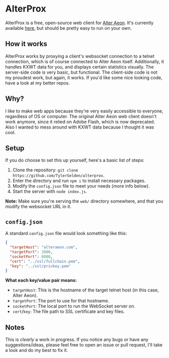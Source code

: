 # AlterProx

AlterProx is a free, open-source web client for [Alter Aeon](http://alteraeon.com/). It's currently available [here](https://benti.dev/alter), but should be pretty easy to run on your own.

## How it works

AlterProx works by proxying a client's websocket connection to a telnet connection, which is of course connected to Alter Aeon itself. Additionally, it handles KXWT data for you, and displays certain statistics visually. The server-side code is very basic, but functional. The client-side code is not my proudest work, but again, it works. If you'd like some nice looking code, have a look at my better repos.

## Why?

I like to make web apps because they're very easily accessible to everyone, regardless of OS or computer. The original Alter Aeon web client doesn't work anymore, since it relied on Adobe Flash, which is now deprecated. Also I wanted to mess around with KXWT data because I thought it was cool.

## Setup

If you do choose to set this up yourself, here's a basic list of steps:

1. Clone the repository: `git clone https://github.com/TylerSelden/alterprox`.
2. Enter the directory and run `npm i` to install necessary packages.
3. Modify the `config.json` file to meet your needs (more info below).
4. Start the server with `node index.js`.

**Note:** Make sure you're serving the `web/` directory somewhere, and that you modify the websocket URL in it.

## `config.json`

A standard `config.json` file would look something like this:

```json
{
  "targetHost": "alteraeon.com",
  "targetPort": 3000,
  "socketPort": 8080,
  "cert": "../ssl/fullchain.pem",
  "key": "../ssl/privkey.pem"
}
```

**What each key/value pair means:**

- `targetHost`: This is the hostname of the target telnet host (in this case, Alter Aeon).
- `targetPort`: The port to use for that hostname.
- `socketPort`: The local port to run the WebSocket server on.
- `cert`/`key`: The file path to SSL certificate and key files.


## Notes

This is _clearly_ a work in progress. If you notice any bugs or have any suggestions/ideas, please feel free to open an issue or pull request, I'll take a look and do my best to fix it.
